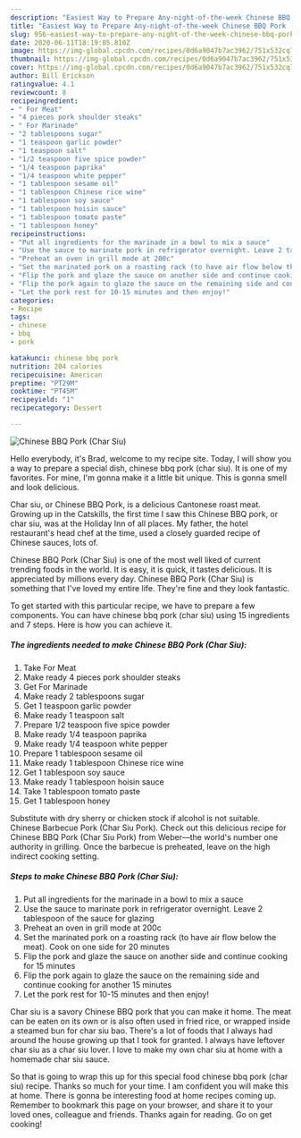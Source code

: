 ```yaml
---
description: "Easiest Way to Prepare Any-night-of-the-week Chinese BBQ Pork (Char Siu)"
title: "Easiest Way to Prepare Any-night-of-the-week Chinese BBQ Pork (Char Siu)"
slug: 956-easiest-way-to-prepare-any-night-of-the-week-chinese-bbq-pork-char-siu
date: 2020-06-11T18:19:05.810Z
image: https://img-global.cpcdn.com/recipes/0d6a9047b7ac3962/751x532cq70/chinese-bbq-pork-char-siu-recipe-main-photo.jpg
thumbnail: https://img-global.cpcdn.com/recipes/0d6a9047b7ac3962/751x532cq70/chinese-bbq-pork-char-siu-recipe-main-photo.jpg
cover: https://img-global.cpcdn.com/recipes/0d6a9047b7ac3962/751x532cq70/chinese-bbq-pork-char-siu-recipe-main-photo.jpg
author: Bill Erickson
ratingvalue: 4.1
reviewcount: 8
recipeingredient:
- " For Meat"
- "4 pieces pork shoulder steaks"
- " For Marinade"
- "2 tablespoons sugar"
- "1 teaspoon garlic powder"
- "1 teaspoon salt"
- "1/2 teaspoon five spice powder"
- "1/4 teaspoon paprika"
- "1/4 teaspoon white pepper"
- "1 tablespoon sesame oil"
- "1 tablespoon Chinese rice wine"
- "1 tablespoon soy sauce"
- "1 tablespoon hoisin sauce"
- "1 tablespoon tomato paste"
- "1 tablespoon honey"
recipeinstructions:
- "Put all ingredients for the marinade in a bowl to mix a sauce"
- "Use the sauce to marinate pork in refrigerator overnight. Leave 2 tablespoon of the sauce for glazing"
- "Preheat an oven in grill mode at 200c"
- "Set the marinated pork on a roasting rack (to have air flow below the meat). Cook on one side for 20 minutes"
- "Flip the pork and glaze the sauce on another side and continue cooking for 15 minutes"
- "Flip the pork again to glaze the sauce on the remaining side and continue cooking for another 15 minutes"
- "Let the pork rest for 10-15 minutes and then enjoy!"
categories:
- Recipe
tags:
- chinese
- bbq
- pork

katakunci: chinese bbq pork 
nutrition: 204 calories
recipecuisine: American
preptime: "PT29M"
cooktime: "PT45M"
recipeyield: "1"
recipecategory: Dessert

---
```



![Chinese BBQ Pork (Char Siu)](https://img-global.cpcdn.com/recipes/0d6a9047b7ac3962/751x532cq70/chinese-bbq-pork-char-siu-recipe-main-photo.jpg)

Hello everybody, it's Brad, welcome to my recipe site. Today, I will show you a way to prepare a special dish, chinese bbq pork (char siu). It is one of my favorites. For mine, I'm gonna make it a little bit unique. This is gonna smell and look delicious.

Char siu, or Chinese BBQ Pork, is a delicious Cantonese roast meat. Growing up in the Catskills, the first time I saw this Chinese BBQ pork, or char siu, was at the Holiday Inn of all places. My father, the hotel restaurant&#39;s head chef at the time, used a closely guarded recipe of Chinese sauces, lots of.

Chinese BBQ Pork (Char Siu) is one of the most well liked of current trending foods in the world. It is easy, it is quick, it tastes delicious. It is appreciated by millions every day. Chinese BBQ Pork (Char Siu) is something that I've loved my entire life. They're fine and they look fantastic.


To get started with this particular recipe, we have to prepare a few components. You can have chinese bbq pork (char siu) using 15 ingredients and 7 steps. Here is how you can achieve it.

<!--inarticleads1-->

##### The ingredients needed to make Chinese BBQ Pork (Char Siu):

1. Take  For Meat
1. Make ready 4 pieces pork shoulder steaks
1. Get  For Marinade
1. Make ready 2 tablespoons sugar
1. Get 1 teaspoon garlic powder
1. Make ready 1 teaspoon salt
1. Prepare 1/2 teaspoon five spice powder
1. Make ready 1/4 teaspoon paprika
1. Make ready 1/4 teaspoon white pepper
1. Prepare 1 tablespoon sesame oil
1. Make ready 1 tablespoon Chinese rice wine
1. Get 1 tablespoon soy sauce
1. Make ready 1 tablespoon hoisin sauce
1. Take 1 tablespoon tomato paste
1. Get 1 tablespoon honey


Substitute with dry sherry or chicken stock if alcohol is not suitable. Chinese Barbecue Pork (Char Siu Pork). Check out this delicious recipe for Chinese BBQ Pork (Char Siu Pork) from Weber—the world&#39;s number one authority in grilling. Once the barbecue is preheated, leave on the high indirect cooking setting. 

<!--inarticleads2-->

##### Steps to make Chinese BBQ Pork (Char Siu):

1. Put all ingredients for the marinade in a bowl to mix a sauce
1. Use the sauce to marinate pork in refrigerator overnight. Leave 2 tablespoon of the sauce for glazing
1. Preheat an oven in grill mode at 200c
1. Set the marinated pork on a roasting rack (to have air flow below the meat). Cook on one side for 20 minutes
1. Flip the pork and glaze the sauce on another side and continue cooking for 15 minutes
1. Flip the pork again to glaze the sauce on the remaining side and continue cooking for another 15 minutes
1. Let the pork rest for 10-15 minutes and then enjoy!


Char siu is a savory Chinese BBQ pork that you can make it home. The meat can be eaten on its own or is also often used in fried rice, or wrapped inside a steamed bun for char siu bao. There&#39;s a lot of foods that I always had around the house growing up that I took for granted. I always have leftover char siu as a char siu lover. I love to make my own char siu at home with a homemade char siu sauce. 

So that is going to wrap this up for this special food chinese bbq pork (char siu) recipe. Thanks so much for your time. I am confident you will make this at home. There is gonna be interesting food at home recipes coming up. Remember to bookmark this page on your browser, and share it to your loved ones, colleague and friends. Thanks again for reading. Go on get cooking!
